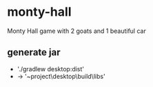 # monty-hall
Monty Hall game with 2 goats and 1 beautiful car


## generate jar
  - './gradlew desktop:dist'
  - -> '~project\desktop\build\libs'
